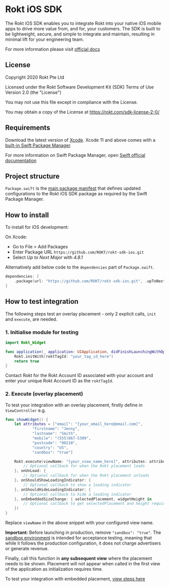 # Rokt iOS SDK

The Rokt iOS SDK enables you to integrate Rokt into your native iOS mobile apps to drive more value from, and for, your customers. The SDK is built to be lightweight, secure, and simple to integrate and maintain, resulting in minimal lift for your engineering team.

For more information please visit [official docs](https://docs.rokt.com/docs/developers/integration-guides/ios/overview)

## License

Copyright 2020 Rokt Pte Ltd

Licensed under the Rokt Software Development Kit (SDK) Terms of Use
Version 2.0 (the "License")

You may not use this file except in compliance with the License.

You may obtain a copy of the License at https://rokt.com/sdk-license-2-0/

## Requirements

Download the latest version of [Xcode](https://developer.apple.com/xcode/). Xcode 11 and above comes with a [built-in Swift Package Manager](https://developer.apple.com/documentation/xcode/adding-package-dependencies-to-your-app).

For more information on Swift Package Manager, open [Swift official documentation](https://swift.org/package-manager/)

## Project structure

`Package.swift` is the [main package manifest](https://developer.apple.com/documentation/packagedescription) that defines updated configurations to the Rokt iOS SDK package as required by the Swift Package Manager.

## How to install

To install for iOS development:

On Xcode: 
* Go to File > Add Packages
* Enter Package URL `https://github.com/ROKT/rokt-sdk-ios.git`
* Select *Up to Next Major* with *4.8.1*

Alternatively add below code to the `dependencies` part of `Package.swift`.
```swift
dependencies: [
    .package(url: "https://github.com/ROKT/rokt-sdk-ios.git", .upToNextMajor(from: "4.8.1"))
]
```

## How to test integration

The following steps test an overlay placement - only 2 explicit calls, `init` and `execute`, are needed.

### 1. Initialise module for testing

```swift
import Rokt_Widget

func application(_ application: UIApplication, didFinishLaunchingWithOptions launchOptions: [UIApplicationLaunchOptionsKey: Any]?) -> Bool {
    Rokt.initWith(roktTagId: "your_tag_id_here")
    return true
}
```

Contact Rokt for the Rokt Account ID associated with your account and enter your unique Rokt Account ID as the `roktTagId`.

### 2. Execute (overlay placement)

To test your integration with an overlay placement, firstly define in `ViewController` e.g.

```swift
func showWidget() {
    let attributes = ["email": "[your_email_here@email.com]",
            "firstname": "Jenny",
            "lastname": "Smith",
            "mobile": "(555)867-5309",
            "postcode": "90210",
            "country": "US",
            "sandbox": "true"]

    Rokt.execute(viewName: "[your_view_name_here]", attributes: attributes, onLoad: {
        // Optional callback for when the Rokt placement loads
    }, onUnLoad: {
        // Optional callback for when the Rokt placement unloads
    }, onShouldShowLoadingIndicator: {
        // Optional callback to show a loading indicator
    }, onShouldHideLoadingIndicator: {
        // Optional callback to hide a loading indicator
    }, onEmbeddedSizeChange: { selectedPlacement, widgetHeight in
        // Optional callback to get selectedPlacement and height required by the placement every time the height of the placement changes
    })
}
```

Replace `viewName` in the above snippet with your configured view name.

**Important:**  Before launching in production, remove `"sandbox": "true"`. The [sandbox environment](https://docs.rokt.com/developers/integration-guides/ios/reference/sandbox-integration/) is intended for acceptance testing, meaning that while it follows the production configuration, it does not charge advertisers or generate revenue.

Finally, call this function in **any subsequent view** where the placement needs to be shown. Placement will not appear when called in the first view of the application as initialization requires time.

To test your integration with embedded placement, [view steps here](https://docs.rokt.com/developers/integration-guides/ios/how-to/adding-a-placement#embedded-placements)